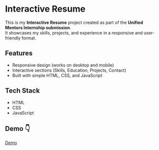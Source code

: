 # Interactive Resume

This is my **Interactive Resume** project created as part of the **Unified Mentors Internship submission**.  
It showcases my skills, projects, and experience in a responsive and user-friendly format.

## Features
- Responsive design (works on desktop and mobile)
- Interactive sections (Skills, Education, Projects, Contact)
- Built with simple HTML, CSS, and JavaScript

## Tech Stack
- HTML  
- CSS  
- JavaScript  

## Demo 👇
[Demo]()
